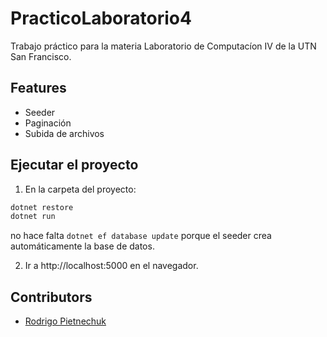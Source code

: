 # PracticoLaboratorio4

Trabajo práctico para la materia Laboratorio de Computacíon IV de la UTN San Francisco.

## Features
- Seeder
- Paginación
- Subida de archivos

## Ejecutar el proyecto
1. En la carpeta del proyecto:
```bash
dotnet restore
dotnet run
```
no hace falta `dotnet ef database update` porque el seeder crea automáticamente la base de datos.

2. Ir a http://localhost:5000 en el navegador.

## Contributors
- [Rodrigo Pietnechuk](https://github.com/ghnoob)
